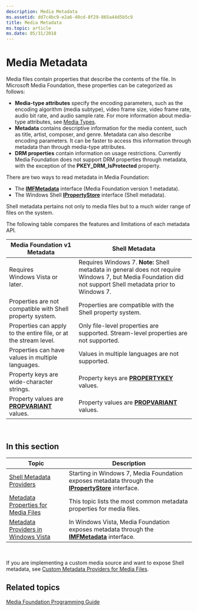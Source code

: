 ```yaml
---
description: Media Metadata
ms.assetid: dd7c4bc9-e2a6-49cd-8f29-865a44d5b5c9
title: Media Metadata
ms.topic: article
ms.date: 05/31/2018
---
```


# Media Metadata

Media files contain properties that describe the contents of the file. In Microsoft Media Foundation, these properties can be categorized as follows:

-   **Media-type attributes** specify the encoding parameters, such as the encoding algorithm (media subtype), video frame size, video frame rate, audio bit rate, and audio sample rate. For more information about media-type attributes, see [Media Types](media-types.md).
-   **Metadata** contains descriptive information for the media content, such as title, artist, composer, and genre. Metadata can also describe encoding parameters. It can be faster to access this information through metadata than through media-type attributes.
-   **DRM properties** contain information on usage restrictions. Currently Media Foundation does not support DRM properties through metadata, with the exception of the **PKEY\_DRM\_IsProtected** property.

There are two ways to read metadata in Media Foundation:

-   The [**IMFMetadata**](/windows/desktop/api/mfidl/nn-mfidl-imfmetadata) interface (Media Foundation version 1 metadata).
-   The Windows Shell [**IPropertyStore**](/windows/win32/api/propsys/nn-propsys-ipropertystore) interface (Shell metadata).

Shell metadata pertains not only to media files but to a much wider range of files on the system.

The following table compares the features and limitations of each metadata API.




| Media Foundation v1 Metadata | Shell Metadata | 
|------------------------------|----------------|
| Requires Windows Vista or later. | Requires Windows 7. **Note:** Shell metadata in general does not require Windows 7, but Media Foundation did not support Shell metadata prior to Windows 7.<br> | 
| Properties are not compatible with Shell property system. | Properties are compatible with the Shell property system. | 
| Properties can apply to the entire file, or at the stream level. | Only file-level properties are supported. Stream-level properties are not supported. | 
| Properties can have values in multiple languages. | Values in multiple languages are not supported. | 
| Property keys are wide-character strings. | Property keys are <a href="/windows/desktop/api/wtypes/ns-wtypes-propertykey"><strong>PROPERTYKEY</strong></a> values. | 
| Property values are <a href="/windows/win32/api/propidl/ns-propidl-propvariant"><strong>PROPVARIANT</strong></a> values. | Property values are <a href="/windows/win32/api/propidl/ns-propidl-propvariant"><strong>PROPVARIANT</strong></a> values. | 




 

## In this section



| Topic                                                                                     | Description                                                                                                                                |
|-------------------------------------------------------------------------------------------|--------------------------------------------------------------------------------------------------------------------------------------------|
| [Shell Metadata Providers](shell-metadata-providers.md)<br/>                       | Starting in Windows 7, Media Foundation exposes metadata through the [**IPropertyStore**](/windows/win32/api/propsys/nn-propsys-ipropertystore) interface.<br/> |
| [Metadata Properties for Media Files](metadata-properties-for-media-files.md)<br/> | This topic lists the most common metadata properties for media files.<br/>                                                           |
| [Metadata Providers in Windows Vista](metadata-providers-in-windows-vista.md)<br/> | In Windows Vista, Media Foundation exposes metadata through the [**IMFMetadata**](/windows/desktop/api/mfidl/nn-mfidl-imfmetadata) interface.<br/>                   |



 

If you are implementing a custom media source and want to expose Shell metadata, see [Custom Metadata Providers for Media Files](custom-metadata-providers-for-media-files.md).

## Related topics

<dl> <dt>

[Media Foundation Programming Guide](media-foundation-programming-guide.md)
</dt> </dl>

 

 
